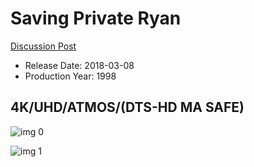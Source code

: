 # Saving Private Ryan

[Discussion Post](https://www.avsforum.com/threads/bass-eq-for-filtered-movies.2995212/post-56760320)

* Release Date: 2018-03-08
* Production Year: 1998

## 4K/UHD/ATMOS/(DTS-HD MA SAFE)

![img 0](https://i.imgur.com/s8E8yws.jpg)

![img 1](https://i.imgur.com/rIHigCl.png)

